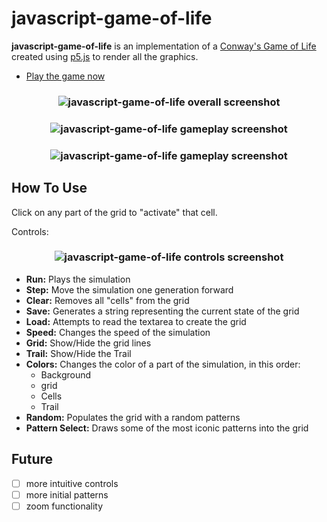 # javascript-game-of-life

**javascript-game-of-life** is an implementation of a [Conway's Game of Life] created using [p5.js] to render all the graphics.

* [Play the game now]

<h3 align="center">
  <img src="https://dl.dropboxusercontent.com/s/b4qx9378hnrq00r/conway_01.png?dl=0" alt="javascript-game-of-life overall screenshot" />
</h3>

<h3 align="center">
  <img src="https://dl.dropboxusercontent.com/s/h2to3fvnqphp8fq/conway_02.png?dl=0" alt="javascript-game-of-life gameplay screenshot" />
</h3>

<h3 align="center">
  <img src="https://dl.dropboxusercontent.com/s/dd4tyhgdq6jk5yf/conway_03.png?dl=0" alt="javascript-game-of-life gameplay screenshot" />
</h3>

How To Use
------

Click on any part of the grid to "activate" that cell.

Controls:

<h3 align="center">
  <img src="https://dl.dropboxusercontent.com/s/90lj0ff4vuffr0h/conway_04.png?dl=0" alt="javascript-game-of-life controls screenshot" />
</h3>

* **Run:** Plays the simulation
* **Step:** Move the simulation one generation forward
* **Clear:** Removes all "cells" from the grid
* **Save:** Generates a string representing the current state of the grid
* **Load:** Attempts to read the textarea to create the grid
* **Speed:** Changes the speed of the simulation
* **Grid:** Show/Hide the grid lines
* **Trail:** Show/Hide the Trail
* **Colors:** Changes the color of a part of the simulation, in this order:
  * Background
  * grid
  * Cells
  * Trail
* **Random:** Populates the grid with a random patterns
* **Pattern Select:** Draws some of the most iconic patterns into the grid

Future
------

* [ ] more intuitive controls
* [ ] more initial patterns
* [ ] zoom functionality

<!---
Link References
-->

[Conway's Game of Life]:https://en.wikipedia.org/wiki/Conway%27s_Game_of_Life
[p5.js]:https://p5js.org/
[Play the game now]:https://game-of-life-aruvham.herokuapp.com/
